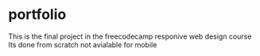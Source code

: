 # portfolio
This is the final project in the freecodecamp responive web design course
Its done from scratch
not avialable for mobile
